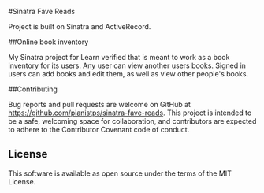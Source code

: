 #Sinatra Fave Reads

Project is built on Sinatra and ActiveRecord.

##Online book inventory

My Sinatra project for Learn verified that is meant to work as a book inventory for its users. Any user can view another users books. Signed in users can add books and edit them, as well as view other people's books.

##Contributing

Bug reports and pull requests are welcome on GitHub at https://github.com/pianistps/sinatra-fave-reads. This project is intended to be a safe, welcoming space for collaboration, and contributors are expected to adhere to the Contributor Covenant code of conduct.

## License

This software is available as open source under the terms of the MIT License.
